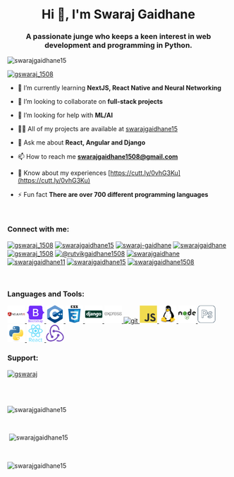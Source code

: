 <h1 align="center">Hi 👋, I'm Swaraj Gaidhane</h1>
<h3 align="center">A passionate junge who keeps a keen interest in web development and programming in Python.</h3>

<p align="left"> <img src="https://komarev.com/ghpvc/?username=swarajgaidhane15&label=Profile%20views&color=0e75b6&style=flat" alt="swarajgaidhane15" /> </p>

<p align="left"> <a href="https://twitter.com/gswaraj_1508" target="blank"><img src="https://img.shields.io/twitter/follow/gswaraj_1508?logo=twitter&style=for-the-badge" alt="gswaraj_1508" /></a> </p>

- 🌱 I’m currently learning **NextJS, React Native and Neural Networking**

- 👯 I’m looking to collaborate on **full-stack projects**

- 🤝 I’m looking for help with **ML/AI**

- 👨‍💻 All of my projects are available at [swarajgaidhane15](swarajgaidhane15)

- 💬 Ask me about **React, Angular and Django**

- 📫 How to reach me **swarajgaidhane1508@gmail.com**

- 📄 Know about my experiences [https://cutt.ly/0vhG3Ku](https://cutt.ly/0vhG3Ku)

- ⚡ Fun fact **There are over 700 different programming languages**

<br>
<h3 align="left">Connect with me:</h3>
<p align="left">
<a href="https://twitter.com/gswaraj_1508" target="blank"><img align="center" src="https://cdn.jsdelivr.net/npm/simple-icons@3.0.1/icons/twitter.svg" alt="gswaraj_1508" height="30" width="40" /></a>
<a href="https://linkedin.com/in/swarajgaidhane15" target="blank"><img align="center" src="https://cdn.jsdelivr.net/npm/simple-icons@3.0.1/icons/linkedin.svg" alt="swarajgaidhane15" height="30" width="40" /></a>
<a href="https://stackoverflow.com/users/swaraj-gaidhane" target="blank"><img align="center" src="https://cdn.jsdelivr.net/npm/simple-icons@3.0.1/icons/stackoverflow.svg" alt="swaraj-gaidhane" height="30" width="40" /></a>
<a href="https://kaggle.com/swarajgaidhane" target="blank"><img align="center" src="https://cdn.jsdelivr.net/npm/simple-icons@3.0.1/icons/kaggle.svg" alt="swarajgaidhane" height="30" width="40" /></a>
<a href="https://instagram.com/gswaraj_1508" target="blank"><img align="center" src="https://cdn.jsdelivr.net/npm/simple-icons@3.0.1/icons/instagram.svg" alt="gswaraj_1508" height="30" width="40" /></a>
<a href="https://medium.com/@rutvikgaidhane1508" target="blank"><img align="center" src="https://cdn.jsdelivr.net/npm/simple-icons@3.0.1/icons/medium.svg" alt="@rutvikgaidhane1508" height="30" width="40" /></a>
<a href="https://www.codechef.com/users/swarajgaidhane" target="blank"><img align="center" src="https://cdn.jsdelivr.net/npm/simple-icons@3.1.0/icons/codechef.svg" alt="swarajgaidhane" height="30" width="40" /></a>
<a href="https://www.hackerrank.com/swarajgaidhane11" target="blank"><img align="center" src="https://cdn.jsdelivr.net/npm/simple-icons@3.0.1/icons/hackerrank.svg" alt="swarajgaidhane11" height="30" width="40" /></a>
<a href="https://codeforces.com/profile/swarajgaidhane15" target="blank"><img align="center" src="https://cdn.jsdelivr.net/npm/simple-icons@3.0.1/icons/codeforces.svg" alt="swarajgaidhane15" height="30" width="40" /></a>
<a href="https://www.leetcode.com/swarajgaidhane1508" target="blank"><img align="center" src="https://cdn.jsdelivr.net/npm/simple-icons@3.0.1/icons/leetcode.svg" alt="swarajgaidhane1508" height="30" width="40" /></a>
</p>

<br>
<h3 align="left">Languages and Tools:</h3>
<p align="left"> 
  <a href="https://angular.io" target="_blank"> 
    <img src="https://raw.githubusercontent.com/devicons/devicon/master/icons/angularjs/angularjs-original-wordmark.svg" alt="angularjs" width="40" height="40"/>        </a> 
  <a href="https://getbootstrap.com" target="_blank"> 
    <img src="https://raw.githubusercontent.com/devicons/devicon/master/icons/bootstrap/bootstrap-plain-wordmark.svg" alt="bootstrap" width="40" height="40"/> </a> 
  
  <a href="https://www.w3schools.com/cpp/" target="_blank"> 
    <img src="https://raw.githubusercontent.com/devicons/devicon/master/icons/cplusplus/cplusplus-original.svg" alt="cplusplus" width="40" height="40"/> </a> 
  <a href="https://www.w3schools.com/css/" target="_blank"> 
    <img src="https://raw.githubusercontent.com/devicons/devicon/master/icons/css3/css3-original-wordmark.svg" alt="css3" width="40" height="40"/> </a> 
  <a href="https://www.djangoproject.com/" target="_blank"> 
    <img src="https://raw.githubusercontent.com/devicons/devicon/master/icons/django/django-original.svg" alt="django" width="40" height="40"/> </a> 
  <a href="https://expressjs.com" target="_blank"> 
    <img src="https://raw.githubusercontent.com/devicons/devicon/master/icons/express/express-original-wordmark.svg" alt="express" width="40" height="40"/> </a>  
  <a href="https://git-scm.com/" target="_blank"> 
    <img src="https://www.vectorlogo.zone/logos/git-scm/git-scm-icon.svg" alt="git" width="40" height="40"/> </a>  
  <a href="https://developer.mozilla.org/en-US/docs/Web/JavaScript" target="_blank"> 
    <img src="https://raw.githubusercontent.com/devicons/devicon/master/icons/javascript/javascript-original.svg" alt="javascript" width="40" height="40"/> </a> 
  <a href="https://www.linux.org/" target="_blank"> 
    <img src="https://raw.githubusercontent.com/devicons/devicon/master/icons/linux/linux-original.svg" alt="linux" width="40" height="40"/> </a> 
  <a href="https://nodejs.org" target="_blank"> 
    <img src="https://raw.githubusercontent.com/devicons/devicon/master/icons/nodejs/nodejs-original-wordmark.svg" alt="nodejs" width="40" height="40"/> </a> 
  <a href="https://www.photoshop.com/en" target="_blank"> 
    <img src="https://raw.githubusercontent.com/devicons/devicon/master/icons/photoshop/photoshop-line.svg" alt="photoshop" width="40" height="40"/> </a> 
  <a href="https://www.python.org" target="_blank"> 
    <img src="https://raw.githubusercontent.com/devicons/devicon/master/icons/python/python-original.svg" alt="python" width="40" height="40"/> </a> 
  <a href="https://reactjs.org/" target="_blank"> 
    <img src="https://raw.githubusercontent.com/devicons/devicon/master/icons/react/react-original-wordmark.svg" alt="react" width="40" height="40"/> </a> 
  <a href="https://redux.js.org" target="_blank"> 
    <img src="https://raw.githubusercontent.com/devicons/devicon/master/icons/redux/redux-original.svg" alt="redux" width="40" height="40"/> </a>
  
<h3 align="left">Support:</h3>
<p><a href="https://www.buymeacoffee.com/gswaraj"> <img align="center" src="https://cdn.buymeacoffee.com/buttons/v2/default-yellow.png" height="50" width="210" alt="gswaraj" /></a></p><br>

<p><br><img align="center" src="https://github-readme-stats.vercel.app/api/top-langs?username=swarajgaidhane15&show_icons=true&theme=tokyonight&locale=en&layout=compact" alt="swarajgaidhane15" /></p><br>

<p>&nbsp;<img align="center" src="https://github-readme-stats.vercel.app/api?username=swarajgaidhane15&show_icons=true&theme=radical&locale=en" alt="swarajgaidhane15" /></p>
<br>
<p><img align="center" src="https://github-readme-streak-stats.herokuapp.com/?user=swarajgaidhane15&theme=dark" alt="swarajgaidhane15" /></p>

